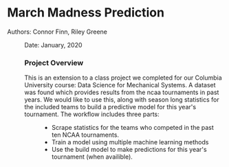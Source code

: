 # March Madness Prediction
Authors: Connor Finn, Riley Greene <dir>
Date: January, 2020

### Project Overview

This is an extension to a class project we completed for our Columbia University course: Data Science for Mechanical Systems. A dataset was found which provides results from the ncaa tournaments in past years. We would like to use this, along with season long statistics for the included teams to build a predictive model for this year's tournament. The workflow includes three parts: <dir>
  * Scrape statistics for the teams who competed in the past ten NCAA tournaments.
  * Train a model using multiple machine learning methods
  * Use the build model to make predictions for this year's tournament (when availible). 
   

